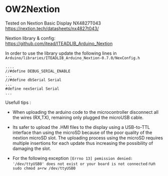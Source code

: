 # OW2Nextion
Tested on Nextion Basic Display NX4827T043 https://nextion.tech/datasheets/nx4827t043/

Nextion library & config: https://github.com/itead/ITEADLIB_Arduino_Nextion

In order to use the library update the following lines in `Arduino/libraries/ITEADLIB_Arduino_Nextion-0.7.0/NexConfig.h`

```{c}
....
//#define DEBUG_SERIAL_ENABLE
...
//#define dbSerial Serial
...
#define nexSerial Serial
...
```

Usefull tips :
- When uploading the arduino code to the microcontroller disconnect all the wires (RX,TX), remaining only plugged the microUSB cable.
- Its safer to upload the .HMI files to the display using a USB-to-TTL interface than using the microSD because of the poor quality of the  nextion microSD slot. The uploading process using the microSD requires multiple insertions for each update thus increasing the possibility of damaging the slot. 

- For the following exception `[Errno 13] pemission denied: '/dev/ttyUSB0' does not exist or your board is not connected` run `sudo chmod a+rw /dev/ttyUSB0`
